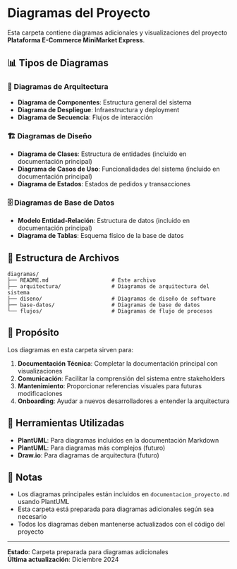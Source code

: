 # Diagramas del Proyecto

Esta carpeta contiene diagramas adicionales y visualizaciones del proyecto **Plataforma E-Commerce MiniMarket Express**.

## 📊 Tipos de Diagramas

### 🔄 Diagramas de Arquitectura
- **Diagrama de Componentes**: Estructura general del sistema
- **Diagrama de Despliegue**: Infraestructura y deployment
- **Diagrama de Secuencia**: Flujos de interacción

### 🏗️ Diagramas de Diseño
- **Diagrama de Clases**: Estructura de entidades (incluido en documentación principal)
- **Diagrama de Casos de Uso**: Funcionalidades del sistema (incluido en documentación principal)
- **Diagrama de Estados**: Estados de pedidos y transacciones

### 🗄️ Diagramas de Base de Datos
- **Modelo Entidad-Relación**: Estructura de datos (incluido en documentación principal)
- **Diagrama de Tablas**: Esquema físico de la base de datos

## 📁 Estructura de Archivos

```
diagramas/
├── README.md                    # Este archivo
├── arquitectura/                # Diagramas de arquitectura del sistema
├── diseno/                      # Diagramas de diseño de software
├── base-datos/                  # Diagramas de base de datos
└── flujos/                      # Diagramas de flujo de procesos
```

## 🎯 Propósito

Los diagramas en esta carpeta sirven para:

1. **Documentación Técnica**: Completar la documentación principal con visualizaciones
2. **Comunicación**: Facilitar la comprensión del sistema entre stakeholders
3. **Mantenimiento**: Proporcionar referencias visuales para futuras modificaciones
4. **Onboarding**: Ayudar a nuevos desarrolladores a entender la arquitectura

## 🔧 Herramientas Utilizadas

- **PlantUML**: Para diagramas incluidos en la documentación Markdown
- **PlantUML**: Para diagramas más complejos (futuro)
- **Draw.io**: Para diagramas de arquitectura (futuro)

## 📝 Notas

- Los diagramas principales están incluidos en `documentacion_proyecto.md` usando PlantUML
- Esta carpeta está preparada para diagramas adicionales según sea necesario
- Todos los diagramas deben mantenerse actualizados con el código del proyecto

---

**Estado**: Carpeta preparada para diagramas adicionales  
**Última actualización**: Diciembre 2024 